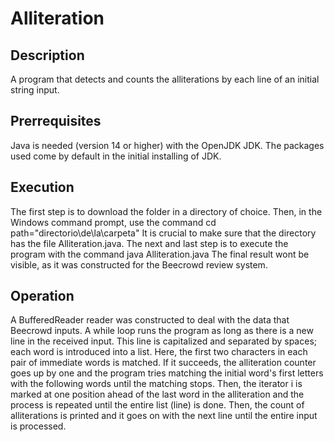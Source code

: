 # Alliteration

## Description

A program that detects and counts the alliterations by each line of an initial string input.

## Prerrequisites

Java is needed (version 14 or higher) with the OpenJDK JDK. The packages used come by default in the initial installing of JDK.

## Execution

The first step is to download the folder in a directory of choice. Then, in the Windows command prompt, use the command
    cd path="directorio\de\la\carpeta"
It is crucial to make sure that the directory has the file Alliteration.java.
The next and last step is to execute the program with the command
    java Alliteration.java
The final result wont be visible, as it was constructed for the Beecrowd review system.

## Operation

A BufferedReader reader was constructed to deal with the data that Beecrowd inputs. A while loop runs the program as long as there is a new line in the received input. This line is capitalized and separated by spaces; each word is introduced into a list. Here, the first two characters in each pair of immediate words is matched. If it succeeds, the alliteration counter goes up by one and the program tries matching the initial word's first letters with the following words until the matching stops. Then, the iterator i is marked at one position ahead of the last word in the alliteration and the process is repeated until the entire list (line) is done. Then, the count of alliterations is printed and it goes on with the next line until the entire input is processed.

#
